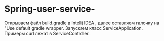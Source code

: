 # Spring-user-service-
Открываем файл build.gradle в Intellij IDEA , далее оставляем галочку на "Use default gradle wrapper.
Запускаем класс ServiceApplication.
Примеры curl лежат в ServiceController.
